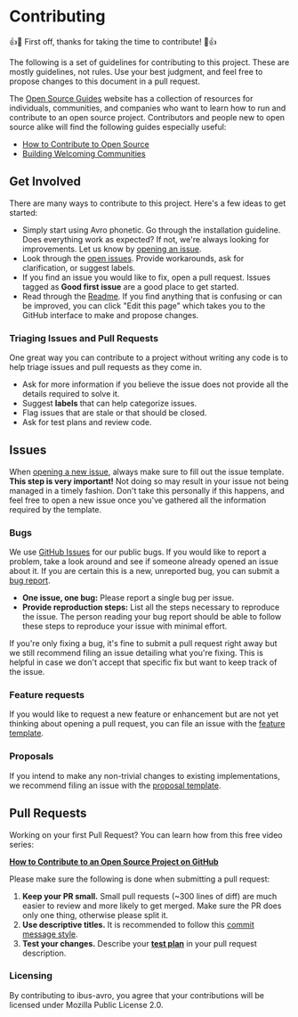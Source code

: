 # Contributing

:+1::tada: First off, thanks for taking the time to contribute! :tada::+1:

The following is a set of guidelines for contributing to this project. These are mostly guidelines, not rules. Use your best judgment, and feel free to propose changes to this document in a pull request.

The [Open Source Guides](https://opensource.guide/) website has a collection of resources for individuals, communities, and companies who want to learn how to run and contribute to an open source project. Contributors and people new to open source alike will find the following guides especially useful:

- [How to Contribute to Open Source](https://opensource.guide/how-to-contribute/)
- [Building Welcoming Communities](https://opensource.guide/building-community/)

## Get Involved

There are many ways to contribute to this project. Here's a few ideas to get started:

- Simply start using Avro phonetic. Go through the installation guideline. Does everything work as expected? If not, we're always looking for improvements. Let us know by [opening an issue](#issues).
- Look through the [open issues](https://github.com/sarim/ibus-avro/issues). Provide workarounds, ask for clarification, or suggest labels.
- If you find an issue you would like to fix, open a pull request. Issues tagged as **Good first issue** are a good place to get started.
- Read through the [Readme](https://github.com/sarim/ibus-avro/blob/master/README.md). If you find anything that is confusing or can be improved, you can click "Edit this page" which takes you to the GitHub interface to make and propose changes.

### Triaging Issues and Pull Requests

One great way you can contribute to a project without writing any code is to help triage issues and pull requests as they come in.

- Ask for more information if you believe the issue does not provide all the details required to solve it.
- Suggest **labels** that can help categorize issues.
- Flag issues that are stale or that should be closed.
- Ask for test plans and review code.

## Issues

When [opening a new issue](https://github.com/sarim/ibus-avro/issues/new), always make sure to fill out the issue template. **This step is very important!** Not doing so may result in your issue not being managed in a timely fashion. Don't take this personally if this happens, and feel free to open a new issue once you've gathered all the information required by the template.

### Bugs

We use [GitHub Issues](https://github.com/sarim/ibus-avro/issues) for our public bugs. If you would like to report a problem, take a look around and see if someone already opened an issue about it. If you are certain this is a new, unreported bug, you can submit a [bug report](https://github.com/sarim/ibus-avro/issues/new?assignees=&labels=bug%2Cstatus%3A+needs+triage&template=bug.yml).

- **One issue, one bug:** Please report a single bug per issue.
- **Provide reproduction steps:** List all the steps necessary to reproduce the issue. The person reading your bug report should be able to follow these steps to reproduce your issue with minimal effort.

If you're only fixing a bug, it's fine to submit a pull request right away but we still recommend filing an issue detailing what you're fixing. This is helpful in case we don't accept that specific fix but want to keep track of the issue.

### Feature requests

If you would like to request a new feature or enhancement but are not yet thinking about opening a pull request, you can file an issue with the [feature template](https://github.com/sarim/ibus-avro/issues/new?assignees=&labels=feature%2Cstatus%3A+needs+triage&template=feature.yml).

### Proposals

If you intend to make any non-trivial changes to existing implementations, we recommend filing an issue with the [proposal template](https://github.com/sarim/ibus-avro/issues/new?assignees=&labels=proposal%2Cstatus%3A+needs+triage&template=proposal.yml).

## Pull Requests

Working on your first Pull Request? You can learn how from this free video series:

[**How to Contribute to an Open Source Project on GitHub**](https://egghead.io/courses/how-to-contribute-to-an-open-source-project-on-github)

Please make sure the following is done when submitting a pull request:

1. **Keep your PR small.** Small pull requests (~300 lines of diff) are much easier to review and more likely to get merged. Make sure the PR does only one thing, otherwise please split it.
2. **Use descriptive titles.** It is recommended to follow this [commit message style](#semantic-commit-messages).
3. **Test your changes.** Describe your [**test plan**](#test-plan) in your pull request description.

### Licensing

By contributing to ibus-avro, you agree that your contributions will be licensed under Mozilla Public License 2.0.
